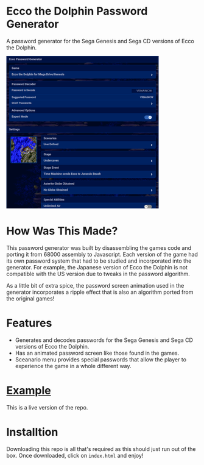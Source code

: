 # Ecco the Dolphin Password Generator
A password generator for the Sega Genesis and Sega CD versions of Ecco the Dolphin.

<img style="height: 400px;" src="https://raw.githubusercontent.com/JohnnyLdeAlba/ecco-password-generator/master/ecco-password-ui.png" />

# How Was This Made?

This password generator was built by disassembling the games code and porting it from 68000 assembly to Javascript.
Each version of the game had its own password system that had to be studied and incorporated into the generator.
For example, the Japanese version of Ecco the Dolphin is not compatible with the US version due to tweaks in the 
password algorithm. 

As a little bit of extra spice, the password screen animation used in the generator incorporates a ripple effect that is also an algorithm
ported from the original games!

# Features

- Generates and decodes passwords for the Sega Genesis and Sega CD versions of Ecco the Dolphin.
- Has an animated password screen like those found in the games.
- Sceanario menu provides special passwords that allow the player to experience the game in a whole different way.

# [Example](https://eccothedolphin.online/ecco-password-generator/)
This is a live version of the repo.

# Installtion

Downloading this repo is all that's required as this should just run out of the box. Once downloaded, click on `index.html` and enjoy!
